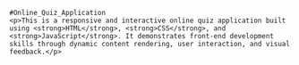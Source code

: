 
    #Online_Quiz_Application
    <p>This is a responsive and interactive online quiz application built using <strong>HTML</strong>, <strong>CSS</strong>, and <strong>JavaScript</strong>. It demonstrates front-end development skills through dynamic content rendering, user interaction, and visual feedback.</p>


   
     
